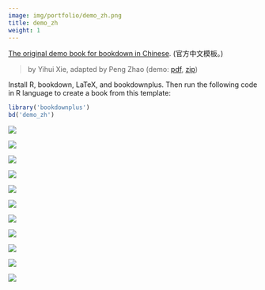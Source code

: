 ```yaml
---
image: img/portfolio/demo_zh.png
title: demo_zh
weight: 1
---
```


[The original demo book for bookdown in Chinese](https://github.com/yihui/bookdown-chinese). (官方中文模板。)

> by Yihui Xie, adapted by Peng Zhao (demo: [pdf](https://github.com/pzhaonet/bookdownplus/raw/master/inst2/demo_zh/showcase/yihui_zh.pdf), [zip](https://github.com/pzhaonet/bookdownplus/raw/master/inst/templates/demo_zh.zip))

<!--more-->

Install R, bookdown, LaTeX, and bookdownplus. Then run the following code in R language to create a book from this template:

```r
library('bookdownplus')
bd('demo_zh')
```
<p><a href="https://github.com/pzhaonet/bookdownplus/raw/master/inst2/demo_zh/showcase/cover.png"><img class = "jf-image-shadow" src="https://github.com/pzhaonet/bookdownplus/raw/master/inst2/demo_zh/showcase/cover.png" /></a></p>
<p><a href="https://github.com/pzhaonet/bookdownplus/raw/master/inst2/demo_zh/showcase/yihui_zh10.png"><img class = "jf-image-shadow" src="https://github.com/pzhaonet/bookdownplus/raw/master/inst2/demo_zh/showcase/yihui_zh10.png" /></a></p>
<p><a href="https://github.com/pzhaonet/bookdownplus/raw/master/inst2/demo_zh/showcase/yihui_zh11.png"><img class = "jf-image-shadow" src="https://github.com/pzhaonet/bookdownplus/raw/master/inst2/demo_zh/showcase/yihui_zh11.png" /></a></p>
<p><a href="https://github.com/pzhaonet/bookdownplus/raw/master/inst2/demo_zh/showcase/yihui_zh14.png"><img class = "jf-image-shadow" src="https://github.com/pzhaonet/bookdownplus/raw/master/inst2/demo_zh/showcase/yihui_zh14.png" /></a></p>
<p><a href="https://github.com/pzhaonet/bookdownplus/raw/master/inst2/demo_zh/showcase/yihui_zh15.png"><img class = "jf-image-shadow" src="https://github.com/pzhaonet/bookdownplus/raw/master/inst2/demo_zh/showcase/yihui_zh15.png" /></a></p>
<p><a href="https://github.com/pzhaonet/bookdownplus/raw/master/inst2/demo_zh/showcase/yihui_zh17.png"><img class = "jf-image-shadow" src="https://github.com/pzhaonet/bookdownplus/raw/master/inst2/demo_zh/showcase/yihui_zh17.png" /></a></p>
<p><a href="https://github.com/pzhaonet/bookdownplus/raw/master/inst2/demo_zh/showcase/yihui_zh19.png"><img class = "jf-image-shadow" src="https://github.com/pzhaonet/bookdownplus/raw/master/inst2/demo_zh/showcase/yihui_zh19.png" /></a></p>
<p><a href="https://github.com/pzhaonet/bookdownplus/raw/master/inst2/demo_zh/showcase/yihui_zh3.png"><img class = "jf-image-shadow" src="https://github.com/pzhaonet/bookdownplus/raw/master/inst2/demo_zh/showcase/yihui_zh3.png" /></a></p>
<p><a href="https://github.com/pzhaonet/bookdownplus/raw/master/inst2/demo_zh/showcase/yihui_zh5.png"><img class = "jf-image-shadow" src="https://github.com/pzhaonet/bookdownplus/raw/master/inst2/demo_zh/showcase/yihui_zh5.png" /></a></p>
<p><a href="https://github.com/pzhaonet/bookdownplus/raw/master/inst2/demo_zh/showcase/yihui_zh7.png"><img class = "jf-image-shadow" src="https://github.com/pzhaonet/bookdownplus/raw/master/inst2/demo_zh/showcase/yihui_zh7.png" /></a></p>
<p><a href="https://github.com/pzhaonet/bookdownplus/raw/master/inst2/demo_zh/showcase/yihui_zh9.png"><img class = "jf-image-shadow" src="https://github.com/pzhaonet/bookdownplus/raw/master/inst2/demo_zh/showcase/yihui_zh9.png" /></a></p>

